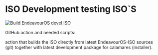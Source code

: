 # ISO Development testing ISO`S

[![Build EndeavourOS devel ISO](https://github.com/endeavouros-team/iso-autobuild/actions/workflows/autobuild.yml/badge.svg)](https://github.com/endeavouros-team/iso-autobuild/actions/workflows/autobuild.yml)

GitHub action and needed scripts:

action that builds the ISO directly from latest EndeavourOS-ISO sources (git) together with latest development package for calamares (installer).
